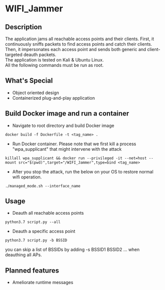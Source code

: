 # WIFI_Jammer

## Description

The application jams all reachable access points and their clients. First, it continuously sniffs packets to find access points and catch their clients. Then, it impersonates each access point and sends both generic and client-targeted deauth packets.<br/>The application is tested on Kali & Ubuntu Linux.<br/> All the following commands must be run as root.

## What's Special

* Object oriented design
* Containerized plug-and-play application

## Build Docker image and run a container

* Navigate to root directory and build Docker image

```
docker build -f Dockerfile -t <tag_name> .
```

* Run Docker container. Please note that we first kill a process "wpa_supplicant" that might intervene with the attack

```
killall wpa_supplicant && docker run --privileged -it --net=host --mount src="$(pwd)",target="/WIFI_Jammer",type=bind <tag_name>
```
* After you stop the attack, run the below on your OS to restore normal wifi operation.
```
./managed_mode.sh --interface_name
```
## Usage

* Deauth all reachable access points

```
python3.7 script.py --all
```

* Deauth a specific access point
```
python3.7 script.py -b BSSID
```

you can skip a list of BSSIDs by adding -s BSSID1 BSSID2 ... when deauthing all APs.

## Planned features

* Ameliorate runtime messages
